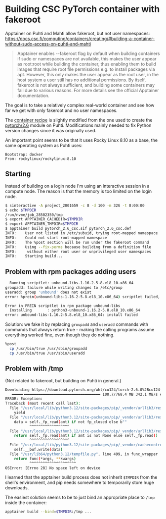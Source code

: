 # Building CSC PyTorch container with fakeroot

Apptainer on Puhti and Mahti allow fakeroot, but not user namespaces:
https://docs.csc.fi/computing/containers/creating/#building-a-container-without-sudo-access-on-puhti-and-mahti

> Apptainer enables --fakeroot flag by default when building
> containers if sudo or namespaces are not available, this makes the
> user appear as root:root while building the container, thus enabling
> them to build images that require root file permissions e.g. to
> install packages via apt. However, this only makes the user appear
> as the root user, in the host system a user still has no additional
> permissions. By itself, fakeroot is not always sufficient, and
> building some containers may fail due to various reasons. For more
> details see the official Apptainer documentation.

The goal is to take a relatively complex real-world container and see
how far we get with only fakeroot and no user namespaces.

The [container recipe](pytorch_2.6_csc.def) is slightly modified from
the one used to create the
[pytorch/2.6](https://docs.csc.fi/apps/pytorch/) module on
Puhti. Modifications mainly needed to fix Python version changes since
it was originally used.

An important point seems to be that it uses Rocky Linux 8.10 as a
base, the same operating system as Puhti uses:

```console
Bootstrap: docker
From: rockylinux/rockylinux:8.10
```

## Starting

Instead of building on a login node I'm using an interactive session
in a compute node. The reason is that the memory is too limited on the
login node.

```bash
$ sinteractive -A project_2001659 -c 8 -d 100 -m 32G -t 8:00:00
$ echo $TMPDIR
/run/nvme/job_28502350/tmp
$ export APPTAINER_CACHEDIR=$TMPDIR
$ export APPTAINER_TMPDIR=$TMPDIR
$ apptainer build pytorch_2.6_csc.sif pytorch_2.6_csc.def
INFO:    User not listed in /etc/subuid, trying root-mapped namespace
INFO:    Could not start root-mapped namespace
INFO:    The %post section will be run under the fakeroot command
INFO:    Using --fix-perms because building from a definition file
INFO:     without either root user or unprivileged user namespaces
INFO:    Starting build...
```

## Problem with rpm packages adding users

```bash
  Running scriptlet: unbound-libs-1.16.2-5.8.el8_10.x86_64
groupadd: failure while writing changes to /etc/group
useradd: group 'unbound' does not exist
error: %prein(unbound-libs-1.16.2-5.8.el8_10.x86_64) scriptlet failed, exit status 6

Error in PREIN scriptlet in rpm package unbound-libs
  Installing       : python3-unbound-1.16.2-5.8.el8_10.x86_64
error: unbound-libs-1.16.2-5.8.el8_10.x86_64: install failed
```

Solution: we fake it by replacing `groupadd` and `useradd` commands
with commands that always return true - making the calling programs
assume everything worked fine, even though they do nothing.

```bash
%post
  cp /usr/bin/true /usr/sbin/groupadd
  cp /usr/bin/true /usr/sbin/useradd
```

## Problem with /tmp

(Not related to fakeroot, but building on Puhti in general.)

```bash
Downloading https://download.pytorch.org/whl/cu124/torch-2.6.0%2Bcu124-cp312-cp312-linux_x86_64.whl (768.4 MB)
   ━━━━━╺━━━━━━━━━━━━━━━━━━━━━━━━━━━━━━━━━━ 100.7/768.4 MB 342.1 MB/s eta 0:00:02
ERROR: Exception:
Traceback (most recent call last):
  File "/usr/local/lib/python3.12/site-packages/pip/_vendor/urllib3/response.py", line 438, in _error_catcher
    yield
  File "/usr/local/lib/python3.12/site-packages/pip/_vendor/urllib3/response.py", line 561, in read
    data = self._fp_read(amt) if not fp_closed else b""
           ^^^^^^^^^^^^^^^^^^
  File "/usr/local/lib/python3.12/site-packages/pip/_vendor/urllib3/response.py", line 527, in _fp_read
    return self._fp.read(amt) if amt is not None else self._fp.read()
           ^^^^^^^^^^^^^^^^^^
  File "/usr/local/lib/python3.12/site-packages/pip/_vendor/cachecontrol/filewrapper.py", line 102, in read
    self.__buf.write(data)
  File "/usr/lib64/python3.12/tempfile.py", line 499, in func_wrapper
    return func(*args, **kwargs)
           ^^^^^^^^^^^^^^^^^^^^^
OSError: [Errno 28] No space left on device
```

I learned that the apptainer build process does not inherit `$TMPDIR`
from the shell's environment, and pip needs somewhere to temporarily
store huge downloads.

The easiest solution seems to be to just bind an appropriate place to
`/tmp` inside the container:

```bash
apptainer build --bind=$TMPDIR:/tmp ...
```
